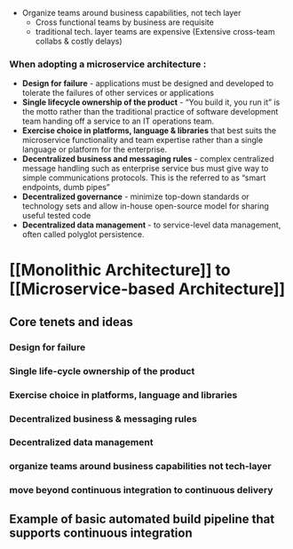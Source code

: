 - Organize teams around business capabilities, not tech layer
	- Cross functional teams by business are requisite
	- traditional tech. layer teams are expensive
(Extensive cross-team collabs & costly delays)

### When adopting a microservice architecture :
- **Design for failure** - applications must be designed and developed to tolerate the failures of other services or applications 
- **Single lifecycle ownership of the product** - “You build it, you run it” is the motto rather than the traditional practice of software development team handing off a service to an IT operations team. 
- **Exercise choice in platforms, language & libraries** that best suits the microservice functionality and team expertise rather than a single language or platform for the enterprise. 
- **Decentralized business and messaging rules** - complex centralized message handling such as enterprise service bus must give way to simple communications protocols. This is the referred to as “smart endpoints, dumb pipes” 
- **Decentralized governance** - minimize top-down standards or technology sets and allow in-house open-source model for sharing useful tested code
- **Decentralized data management** - to service-level data management, often called polyglot persistence.

# [[Monolithic Architecture]] to [[Microservice-based Architecture]]
## Core tenets and ideas
### Design for failure
### Single life-cycle ownership of the product
### Exercise choice in platforms, language and libraries
### Decentralized business & messaging rules
### Decentralized data management
### organize teams around business capabilities not tech-layer
### move beyond **continuous integration** to **continuous delivery**

## Example of basic automated build pipeline that supports continuous integration
